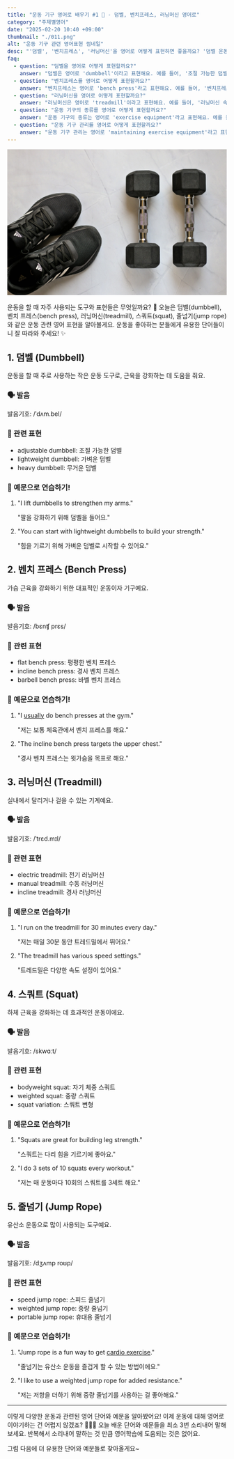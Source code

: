 ```yaml
---
title: "운동 기구 영어로 배우기 #1 💪 - 덤벨, 벤치프레스, 러닝머신 영어로"
category: "주제별영어"
date: "2025-02-20 10:40 +09:00"
thumbnail: "./011.png"
alt: "운동 기구 관련 영어표현 썸네일"
desc: "'덤벨', '벤치프레스', '러닝머신'을 영어로 어떻게 표현하면 좋을까요? '덤벨 운동하는 법', '벤치프레스 자세', '러닝머신 사용법' 등을 영어로 표현하는 법을 배워봅시다. 다양한 예문을 통해서 연습하고 본인의 표현으로 만들어 보세요."
faq:
  - question: "덤벨을 영어로 어떻게 표현할까요?"
    answer: "덤벨은 영어로 'dumbbell'이라고 표현해요. 예를 들어, '조절 가능한 덤벨'은 'adjustable dumbbell'이라고 말할 수 있어요."
  - question: "벤치프레스를 영어로 어떻게 표현할까요?"
    answer: "벤치프레스는 영어로 'bench press'라고 표현해요. 예를 들어, '벤치프레스 자세'는 'bench press form'이라고 말할 수 있어요."
  - question: "러닝머신을 영어로 어떻게 표현할까요?"
    answer: "러닝머신은 영어로 'treadmill'이라고 표현해요. 예를 들어, '러닝머신 속도'는 'treadmill speed'라고 말할 수 있어요."
  - question: "운동 기구의 종류를 영어로 어떻게 표현할까요?"
    answer: "운동 기구의 종류는 영어로 'exercise equipment'라고 표현해요. 예를 들어, '운동 기구를 사용하는 것이 중요해요'는 'It's important to use exercise equipment'라고 말할 수 있어요."
  - question: "운동 기구 관리를 영어로 어떻게 표현할까요?"
    answer: "운동 기구 관리는 영어로 'maintaining exercise equipment'라고 표현해요. 예를 들어, '운동 기구를 잘 관리하는 게 중요해요'는 'It's important to maintain exercise equipment well'이라고 말할 수 있어요."
---
```


![덤벨과 신발](./011-1.jpg)

운동을 할 때 자주 사용되는 도구와 표현들은 무엇일까요? 💪 오늘은 덤벨(dumbbell), 벤치 프레스(bench press), 러닝머신(treadmill), 스쿼트(squat), 줄넘기(jump rope)와 같은 운동 관련 영어 표현을 알아볼게요. 운동을 좋아하는 분들에게 유용한 단어들이니 잘 따라와 주세요! ✨

<script async src="https://pagead2.googlesyndication.com/pagead/js/adsbygoogle.js?client=ca-pub-1465612013356152"
     crossorigin="anonymous"></script>
<!-- engple-horizontal-ad -->

<ins class="adsbygoogle"
     style="display:block"
     data-ad-client="ca-pub-1465612013356152"
     data-ad-slot="2106896038"
     data-ad-format="auto"
     data-full-width-responsive="true"></ins>

<script>
     (adsbygoogle = window.adsbygoogle || []).push({});
</script>

## 1. 덤벨 (Dumbbell)

운동을 할 때 주로 사용하는 작은 운동 도구로, 근육을 강화하는 데 도움을 줘요.

### 🗣️ 발음

<span data-pronunciation="dumbbell">발음기호: /ˈdʌm.bel/</span>

### 💭 관련 표현

- adjustable dumbbell: 조절 가능한 덤벨
- lightweight dumbbell: 가벼운 덤벨
- heavy dumbbell: 무거운 덤벨

### 📝 예문으로 연습하기!

1. "I lift dumbbells to strengthen my arms."

   "팔을 강화하기 위해 덤벨을 들어요."

2. "You can start with lightweight dumbbells to build your strength."

   "힘을 기르기 위해 가벼운 덤벨로 시작할 수 있어요."

## 2. 벤치 프레스 (Bench Press)

가슴 근육을 강화하기 위한 대표적인 운동이자 기구예요.

### 🗣️ 발음

<span data-pronunciation="bench press">발음기호: /bɛnʧ prɛs/</span>

### 💭 관련 표현

- flat bench press: 평평한 벤치 프레스
- incline bench press: 경사 벤치 프레스
- barbell bench press: 바벨 벤치 프레스

### 📝 예문으로 연습하기!

1. "I <a href="/blog/in-english/017.usually/">usually</a> do bench presses at the gym."

   "저는 보통 체육관에서 벤치 프레스를 해요."

2. "The incline bench press targets the upper chest."

   "경사 벤치 프레스는 윗가슴을 목표로 해요."

## 3. 러닝머신 (Treadmill)

실내에서 달리거나 걸을 수 있는 기계예요.

### 🗣️ 발음

<span data-pronunciation="treadmill">발음기호: /ˈtrɛd.mɪl/</span>

### 💭 관련 표현

- electric treadmill: 전기 러닝머신
- manual treadmill: 수동 러닝머신
- incline treadmill: 경사 러닝머신

### 📝 예문으로 연습하기!

1. "I run on the treadmill for 30 minutes every day."

   "저는 매일 30분 동안 트레드밀에서 뛰어요."

2. "The treadmill has various speed settings."

   "트레드밀은 다양한 속도 설정이 있어요."

## 4. 스쿼트 (Squat)

하체 근육을 강화하는 데 효과적인 운동이에요.

### 🗣️ 발음

<span data-pronunciation="squat">발음기호: /skwɑːt/</span>

### 💭 관련 표현

- bodyweight squat: 자기 체중 스쿼트
- weighted squat: 중량 스쿼트
- squat variation: 스쿼트 변형

### 📝 예문으로 연습하기!

1. "Squats are great for building leg strength."

   "스쿼트는 다리 힘을 기르기에 좋아요."

2. "I do 3 sets of 10 squats every workout."

   "저는 매 운동마다 10회의 스쿼트를 3세트 해요."

## 5. 줄넘기 (Jump Rope)

유산소 운동으로 많이 사용되는 도구예요.

### 🗣️ 발음

<span data-pronunciation="jump rope">발음기호: /dʒʌmp roʊp/</span>

### 💭 관련 표현

- speed jump rope: 스피드 줄넘기
- weighted jump rope: 중량 줄넘기
- portable jump rope: 휴대용 줄넘기

### 📝 예문으로 연습하기!

1. "Jump rope is a fun way to get [cardio exercise](/blog/topic/013/#3-유산소-운동-cardio)."

   "줄넘기는 유산소 운동을 즐겁게 할 수 있는 방법이에요."

2. "I like to use a weighted jump rope for added resistance."

   "저는 저항을 더하기 위해 중량 줄넘기를 사용하는 걸 좋아해요."

---

이렇게 다양한 운동과 관련된 영어 단어와 예문을 알아봤어요! 이제 운동에 대해 영어로 이야기하는 건 어렵지 않겠죠? 💪🏋️‍♀️ 오늘 배운 단어와 예문들을 최소 3번 소리내어 말해보세요. 반복해서 소리내어 말하는 것 만큼 영어학습에 도움되는 것은 없어요.

그럼 다음에 더 유용한 단어와 예문들로 찾아올게요~
